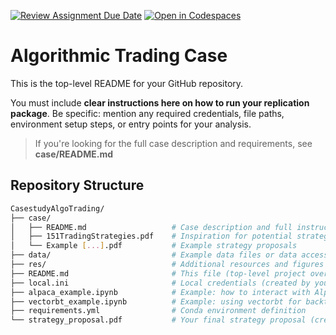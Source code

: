 [![Review Assignment Due Date](https://classroom.github.com/assets/deadline-readme-button-22041afd0340ce965d47ae6ef1cefeee28c7c493a6346c4f15d667ab976d596c.svg)](https://classroom.github.com/a/gdTY4KPC)
[![Open in Codespaces](https://classroom.github.com/assets/launch-codespace-2972f46106e565e64193e422d61a12cf1da4916b45550586e14ef0a7c637dd04.svg)](https://classroom.github.com/open-in-codespaces?assignment_repo_id=19443670)
# Algorithmic Trading Case

This is the top-level README for your GitHub repository.

You must include **clear instructions here on how to run your replication package**. Be specific: mention any required credentials, file paths, environment setup steps, or entry points for your analysis.

> If you're looking for the full case description and requirements, see **case/README.md**


## Repository Structure

```bash
CasestudyAlgoTrading/
├── case/
│   ├── README.md                   # Case description and full instructions
│   ├── 151TradingStrategies.pdf    # Inspiration for potential strategies
│   └── Example [...].pdf           # Example strategy proposals
├── data/                           # Example data files or data access scripts
├── res/                            # Additional resources and figures
├── README.md                       # This file (top-level project overview)
├── local.ini                       # Local credentials (created by you)
├── alpaca_example.ipynb            # Example: how to interact with Alpaca's API
├── vectorbt_example.ipynb          # Example: using vectorbt for backtesting
├── requirements.yml                # Conda environment definition
└── strategy_proposal.pdf           # Your final strategy proposal (created by you)
```
